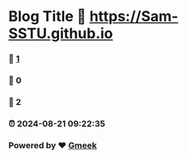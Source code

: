 # Blog Title :link: https://Sam-SSTU.github.io 
### :page_facing_up: [1](https://Sam-SSTU.github.io/tag.html) 
### :speech_balloon: 0 
### :hibiscus: 2 
### :alarm_clock: 2024-08-21 09:22:35 
### Powered by :heart: [Gmeek](https://github.com/Meekdai/Gmeek)
